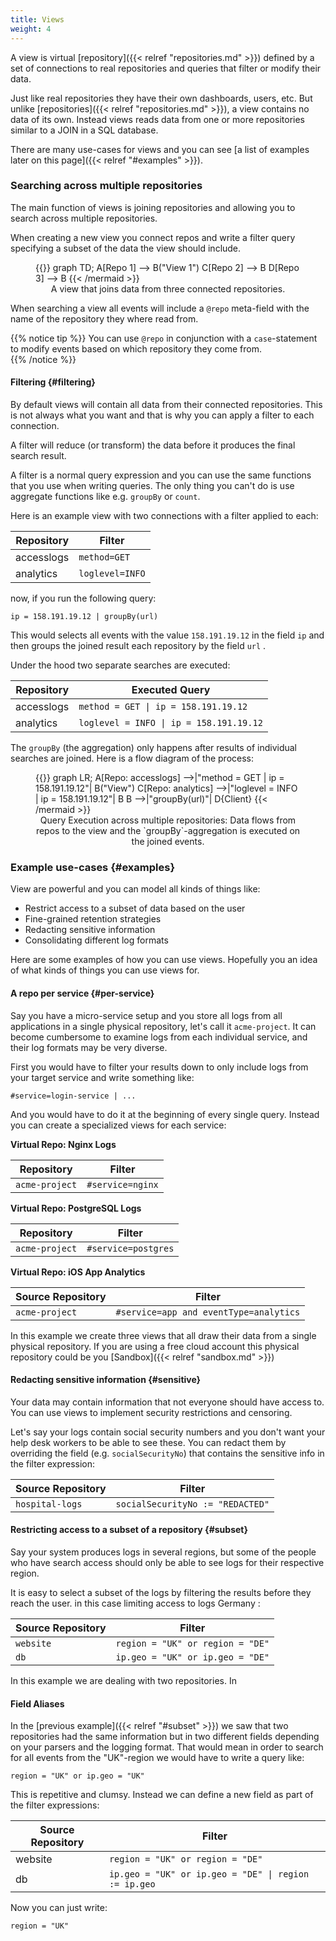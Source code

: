 ```yaml
---
title: Views
weight: 4
---
```


A view is virtual [repository]({{< relref "repositories.md" >}}) defined by a set of connections to
real repositories and queries that filter or modify their data.

Just like real repositories they have their own dashboards, users, etc.
But unlike [repositories]({{< relref "repositories.md" >}}), a view contains no data of its own.
Instead views reads data from one or more repositories similar to a JOIN in a SQL database.

There are many use-cases for views and you can see [a list of examples later on this page]({{< relref "#examples" >}}).

### Searching across multiple repositories

The main function of views is joining repositories and allowing you to search
across multiple repositories.

When creating a new view you connect repos and write a filter query specifying a
subset of the data the view should include.

<figure>
{{<mermaid align="center">}}
graph TD;
    A[Repo 1] --> B("View 1")
    C[Repo 2] --> B
    D[Repo 3] --> B
{{< /mermaid >}}
<figcaption>A view that joins data from three connected repositories.</figcaption>
</figure>

When searching a view all events will include a `@repo` meta-field with the name
of the repository they where read from.

{{% notice tip %}}
You can use `@repo` in conjunction with a `case`-statement to modify events
based on which repository they come from.  
{{% /notice %}}

#### Filtering {#filtering}

By default views will contain all data from their connected repositories.
This is not always what you want and that is why you can apply a filter to each connection.

A filter will reduce (or transform) the data before it produces the final search result.

A filter is a normal query expression and you can use the same functions that you use
when writing queries. The only thing you can't do is use aggregate functions
like e.g. `groupBy` or `count`.

Here is an example view with two connections with a filter applied to each:

| Repository         | Filter           |
|--------------------|------------------|
| accesslogs         | `method=GET`     |
| analytics          | `loglevel=INFO`  |

now, if you run the following query:

```
ip = 158.191.19.12 | groupBy(url)
```

This would selects all events with the value `158.191.19.12` in the field `ip`
and then groups the joined result each repository by the field `url` .

Under the hood two separate searches are executed:

| Repository         | Executed Query                                        |
|--------------------|-------------------------------------------------------|
| accesslogs         | `method = GET \| ip = 158.191.19.12`                   |
| analytics          | `loglevel = INFO \| ip = 158.191.19.12`                |

The `groupBy` (the aggregation) only happens after results of individual
searches are joined. Here is a flow diagram of the process:

<figure>
{{<mermaid align="center">}}
graph LR;
    A[Repo: accesslogs] -->|"method = GET | ip = 158.191.19.12"| B("View")
    C[Repo: analytics] -->|"loglevel = INFO | ip = 158.191.19.12"| B
    B -->|"groupBy(url)"| D{Client}
{{< /mermaid >}}
<figcaption>Query Execution across multiple repositories: Data flows from repos to the view and the `groupBy`-aggregation is executed on the joined events.</figcaption>
</figure>

### Example use-cases {#examples}

View are powerful and you can model all kinds of things like:

- Restrict access to a subset of data based on the user
- Fine-grained retention strategies
- Redacting sensitive information
- Consolidating different log formats

Here are some examples of how you can use views.
Hopefully you an idea of what kinds of things you can use views for.

#### A repo per service {#per-service}

Say you have a micro-service setup and you store all logs from all applications
in a single physical repository, let's call it `acme-project`. It can
become cumbersome to examine logs from each individual service, and their log formats may be very diverse.

First you would have to filter your results down to only include logs from your
target service and write something like:

```
#service=login-service | ...
```

And you would have to do it at the beginning of every single query.
Instead you can create a specialized views for each service:

__Virtual Repo: Nginx Logs__

| Repository         | Filter             |
|--------------------|--------------------|
| `acme-project`     | `#service=nginx`   |

__Virtual Repo: PostgreSQL Logs__

| Repository         | Filter              |
|--------------------|---------------------|
| `acme-project`       | `#service=postgres` |

__Virtual Repo: iOS App Analytics__

| Source Repository  | Filter                                  |
|--------------------|-----------------------------------------|
| `acme-project`       | `#service=app and eventType=analytics`  |

In this example we create three views that all draw their data from
a single physical repository. If you are using a free cloud account this physical
repository could be you [Sandbox]({{< relref "sandbox.md" >}})

#### Redacting sensitive information {#sensitive}

Your data may contain information that not everyone should have access to.
You can use views to implement security restrictions and censoring.

Let's say your logs contain social security numbers and you don't want your
help desk workers to be able to see these. You can redact them by overriding
the field (e.g. `socialSecurityNo`) that contains the sensitive info in the
filter expression:

| Source Repository  | Filter                                 |
|--------------------|----------------------------------------|
| `hospital-logs`    | `socialSecurityNo := "REDACTED"`       |

#### Restricting access to a subset of a repository {#subset}

Say your system produces logs in several regions, but some of the people who
have search access should only be able to see logs for their respective region.

It is easy to select a subset of the logs by filtering the results before they
reach the user.  in this case limiting access to logs Germany :

| Source Repository  | Filter                                 |
|--------------------|----------------------------------------|
| `website`          | `region = "UK" or region = "DE"`       |
| `db`               | `ip.geo = "UK" or ip.geo = "DE"`       |

In this example we are dealing with two repositories. In


#### Field Aliases

In the [previous example]({{< relref "#subset" >}}) we saw that two repositories
had the same information but in two different fields depending on your parsers and
the logging format. That would mean in order
to search for all events from the "UK"-region we would have to write a query like:

```
region = "UK" or ip.geo = "UK"
```

This is repetitive and clumsy. Instead we can define a new field as part of the
filter expressions:

| Source Repository  | Filter                                              |
|--------------------|-----------------------------------------------------|
| website            | `region = "UK" or region = "DE"`                    |
| db                 | `ip.geo = "UK" or ip.geo = "DE" \| region := ip.geo` |

Now you can just write:

```
region = "UK"
```
